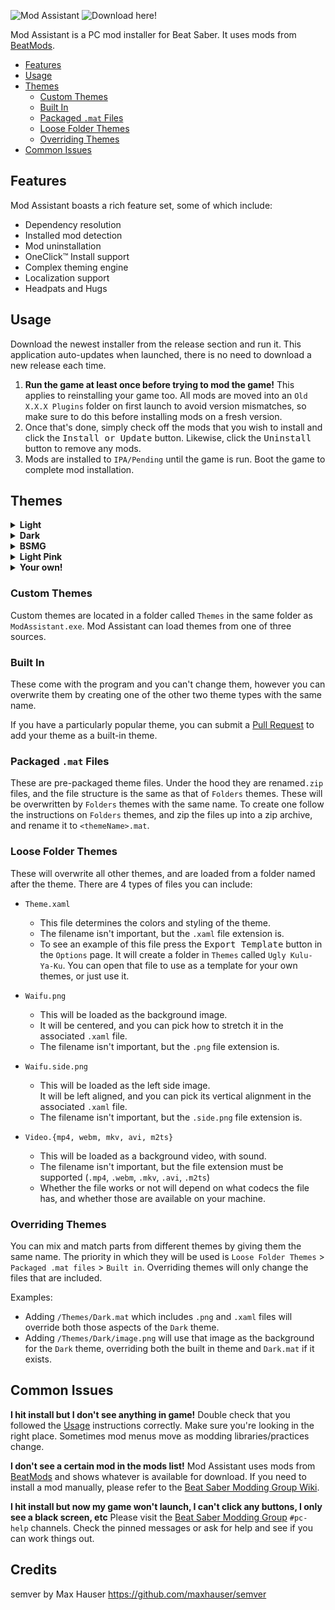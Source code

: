 ![Mod Assistant](https://github.com/bsmg/ModAssistant/assets/27714637/e4c206b2-a890-4c52-aacf-5c96aebadbc2)
![Download here!](https://github.com/bsmg/ModAssistant/assets/27714637/aa836eb6-abaf-4d29-8add-eb021fa30bf3)

Mod Assistant is a PC mod installer for Beat Saber. It uses mods from [BeatMods](https://beatmods.com/).

* [Features](#Features)
* [Usage](#Usage)
* [Themes](#Themes)
  * [Custom Themes](#Custom-Themes)
  * [Built In](#Built-In)
  * [Packaged `.mat` Files](#Packaged-mat-Files)
  * [Loose Folder Themes](#Loose-Folder-Themes)
  * [Overriding Themes](#Overriding-Themes)
* [Common Issues](#Common-Issues)


## Features

Mod Assistant boasts a rich feature set, some of which include:
* Dependency resolution
* Installed mod detection
* Mod uninstallation
* OneClick&trade; Install support
* Complex theming engine
* Localization support
* Headpats and Hugs

## Usage
Download the newest installer from the release section and run it. This application auto-updates when launched, there is no need to download a new release each time.

1. **Run the game at least once before trying to mod the game!** This applies to reinstalling your game too. All mods are moved into an `Old X.X.X Plugins` folder on first launch to avoid version mismatches, so make sure to do this before installing mods on a fresh version.
2. Once that's done, simply check off the mods that you wish to install and click the <kbd>Install or Update</kbd> button. Likewise, click the <kbd>Uninstall</kbd> button to remove any mods.
3. Mods are installed to `IPA/Pending` until the game is run. Boot the game to complete mod installation.


## Themes
<details>
    <summary><b>Light</b></summary>
    <div>
        <p><img alt="Intro" src="https://github.com/bsmg/ModAssistant/assets/27714637/ee96f5ab-e078-4c31-95f4-9ee604dc62cb" /></p>
        <p><img alt="Mods" src="https://github.com/bsmg/ModAssistant/assets/27714637/fc17bce8-c0e2-44df-a9da-428977ef1c24" /></p>
        <p><img alt="About" src="https://github.com/bsmg/ModAssistant/assets/27714637/a258b6a1-bece-452f-b62b-bc848a1ca739" /></p>
        <p><img alt="Options" src="https://github.com/bsmg/ModAssistant/assets/27714637/8f54759b-9237-44e8-9c30-9b57338cacaf" /></p>
    </div>
</details>

<details>
    <summary><b>Dark</b></summary>
    <div>
        <p><img alt="Intro" src="https://github.com/bsmg/ModAssistant/assets/27714637/8d72c87c-b93c-4b3c-9841-996b932d3bcb" /></p>
        <p><img alt="Mods" src="https://github.com/bsmg/ModAssistant/assets/27714637/b1546d78-de59-4a5b-be70-283dbdd4189a" /></p>
        <p><img alt="About" src="https://github.com/bsmg/ModAssistant/assets/27714637/64a9c77b-9a7a-41c1-aed2-cbfc2b395970" /></p>
        <p><img alt="Options" src="https://github.com/bsmg/ModAssistant/assets/27714637/54752449-41a8-4143-a382-026b33ea88ad" /></p>
    </div>
</details>

<details>
    <summary><b>BSMG</b></summary>
    <div>
        <p><img alt="Intro" src="https://github.com/bsmg/ModAssistant/assets/27714637/da56d90b-ea8e-4b1c-b50e-c248d4b202e0" /></p>
        <p><img alt="Mods" src="https://github.com/bsmg/ModAssistant/assets/27714637/b2816929-7a9c-4541-afb1-d913657d60eb" /></p>
        <p><img alt="About" src="https://github.com/bsmg/ModAssistant/assets/27714637/0ee07cdb-1d78-4cc4-a269-a9a4903c1e71" /></p>
        <p><img alt="Options" src="https://github.com/bsmg/ModAssistant/assets/27714637/dd8a352e-e4c3-4da9-b738-83b32675a362" /></p>
    </div>
</details>

<details>
    <summary><b>Light Pink</b></summary>
    <div>
        <p><img alt="Intro" src="https://github.com/bsmg/ModAssistant/assets/27714637/277d1e8c-c918-4824-b172-9190b029ce46" /></p>
        <p><img alt="Mods" src="https://github.com/bsmg/ModAssistant/assets/27714637/90e28ac5-1d09-4b95-a892-7e58bf60f7ca" /></p>
        <p><img alt="About" src="https://github.com/bsmg/ModAssistant/assets/27714637/6af72a5c-95c9-4589-9318-1f351d33c22e" /></p>
        <p><img alt="Options" src="https://github.com/bsmg/ModAssistant/assets/27714637/a3708f8d-87b5-4df0-b318-2e38be16b6f0" /></p>
    </div>
</details>

<details>
    <summary><b>Your own!</b></summary>
    <div>
        <p><img alt="Intro" src="https://github.com/bsmg/ModAssistant/assets/27714637/0be91ae8-4bfc-430e-b15a-d4900f9796b4" /></p>
        <p><img alt="Mods" src="https://github.com/bsmg/ModAssistant/assets/27714637/9e6d1802-a0d9-4ab4-b417-3e6bb9bef0db" /></p>
        <p><img alt="About" src="https://github.com/bsmg/ModAssistant/assets/27714637/9a8a0bc6-7ad9-4097-8b2c-156d0e49d372" /></p>
        <p><img alt="Options" src="https://github.com/bsmg/ModAssistant/assets/27714637/244f7d1b-6f25-49a8-979f-4d0f9761f55b" /></p>
    </div>
</details>

### Custom Themes
Custom themes are located in a folder called `Themes` in the same folder as `ModAssistant.exe`. Mod Assistant can load themes from one of three sources.

### Built In
These come with the program and you can't change them, however you can overwrite them by creating one of the other two theme types with the same name.

If you have a particularly popular theme, you can submit a [Pull Request](https://github.com/bsmg/ModAssistant/pulls) to add your theme as a built-in theme.

### Packaged `.mat` Files
These are pre-packaged theme files. Under the hood they are renamed`.zip` files, and the file structure is the same as that of `Folders` themes. These will be overwritten by `Folders` themes with the same name. 
To create one follow the instructions on `Folders` themes, and zip the files up into a zip archive, and rename it to `<themeName>.mat`.

### Loose Folder Themes
These will overwrite all other themes, and are loaded from a folder named after the theme. There are 4 types of files you can include:

* `Theme.xaml` 
  * This file determines the colors and styling of the theme.
  * The filename isn't important, but the `.xaml` file extension is.
  * To see an example of this file press the <kbd>Export Template</kbd> button in the `Options` page. It will create a folder in `Themes` called `Ugly Kulu-Ya-Ku`. You can open that file to use as a template for your own themes, or just use it. 
  
* `Waifu.png` 
  * This will be loaded as the background image.
  * It will be centered, and you can pick how to stretch it in the associated `.xaml` file.
  * The filename isn't important, but the `.png` file extension is.
* `Waifu.side.png`
  * This will be loaded as the left side image.<br />It will be left aligned, and you can pick its vertical alignment in the associated `.xaml` file.
  * The filename isn't important, but the `.side.png` file extension is.
* `Video.{mp4, webm, mkv, avi, m2ts}`
  * This will be loaded as a background video, with sound.
  * The filename isn't important, but the file extension must be supported (`.mp4`, `.webm`, `.mkv`, `.avi`, `.m2ts`)
  * Whether the file works or not will depend on what codecs the file has, and whether those are available on your machine.

### Overriding Themes
You can mix and match parts from different themes by giving them the same name.
The priority in which they will be used is `Loose Folder Themes` > `Packaged .mat files` > `Built in`. Overriding themes will only change the files that are included.

Examples:
* Adding `/Themes/Dark.mat` which includes `.png` and `.xaml` files will override both those aspects of the `Dark` theme.
* Adding `/Themes/Dark/image.png` will use that image as the background for the `Dark` theme, overriding both the built in theme and `Dark.mat` if it exists.


## Common Issues
**I hit install but I don't see anything in game!**
  Double check that you followed the [Usage](#usage) instructions correctly.
  Make sure you're looking in the right place. Sometimes mod menus move as  modding libraries/practices change.
  
**I don't see a certain mod in the mods list!**
  Mod Assistant uses mods from [BeatMods](https://beatmods.com/) and shows whatever is available for download. If you need to install a mod manually, please refer to the [Beat Saber Modding Group Wiki](https://bsmg.wiki/pc-modding.html#manual-installation).
  
**I hit install but now my game won't launch, I can't click any buttons, I only see a black screen, etc**
  Please visit the [Beat Saber Modding Group](https://discord.gg/beatsabermods) `#pc-help` channels. Check the pinned messages or ask for help and see if you can work things out.
  
## Credits
semver by Max Hauser
https://github.com/maxhauser/semver
